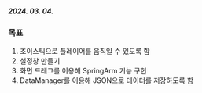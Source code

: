##### 2024. 03. 04.

### 목표
1. 조이스틱으로 플레이어를 움직일 수 있도록 함
2. 설정창 만들기
3. 화면 드레그를 이용해 SpringArm 기능 구현
4. DataManager를 이용해 JSON으로 데이터를 저장하도록 함
